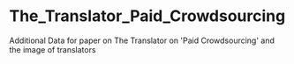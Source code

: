 # The_Translator_Paid_Crowdsourcing
Additional Data for paper on The Translator on 'Paid Crowdsourcing' and the image of translators

